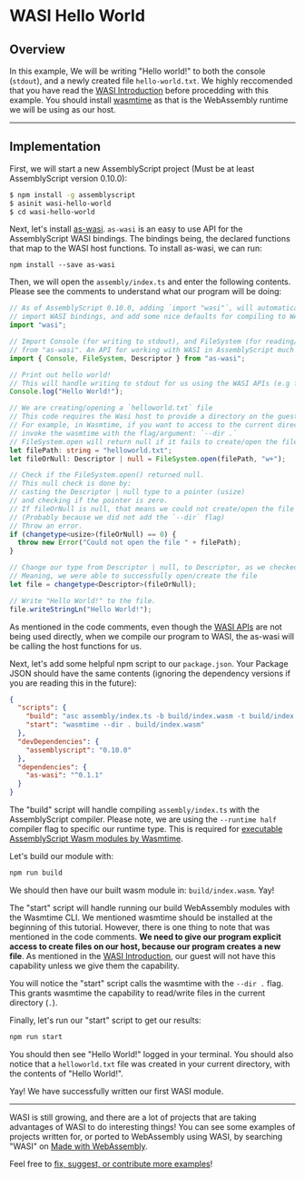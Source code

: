 # WASI Hello World

## Overview

In this example, We will be writing "Hello world!" to both the console (`stdout`), and a newly created file `hello-world.txt`. We highly reccomended that you have read the [WASI Introduction](/example-redirect?exampleName=wasi-introduction) before procedding with this example. You should install [wasmtime](https://wasmtime.dev/) as that is the WebAssembly runtime we will be using as our host.

---

## Implementation

First, we will start a new AssemblyScript project (Must be at least AssemblyScript version 0.10.0):

```bash
$ npm install -g assemblyscript
$ asinit wasi-hello-world
$ cd wasi-hello-world
```

Next, let's install [as-wasi](https://github.com/jedisct1/as-wasi). `as-wasi` is an easy to use API for the AssemblyScript WASI bindings. The bindings being, the declared functions that map to the WASI host functions. To install as-wasi, we can run:

`npm install --save as-wasi`

Then, we will open the `assembly/index.ts` and enter the following contents. Please see the comments to understand what our program will be doing:

```typescript
// As of AssemblyScript 0.10.0, adding `import "wasi"`, will automatically
// import WASI bindings, and add some nice defaults for compiling to WASI.
import "wasi";

// Import Console (for writing to stdout), and FileSystem (for reading/writing files)
// from "as-wasi". An API for working with WASI in AssemblyScript much easier.
import { Console, FileSystem, Descriptor } from "as-wasi";

// Print out hello world!
// This will handle writing to stdout for us using the WASI APIs (e.g fd_write)
Console.log("Hello World!");

// We are creating/opening a `helloworld.txt` file
// This code requires the Wasi host to provide a directory on the guest.
// For example, in Wasmtime, if you want to access to the current directory,
// invoke the wasmtime with the flag/argument: `--dir .`
// FileSystem.open will return null if it fails to create/open the file
let filePath: string = "helloworld.txt";
let fileOrNull: Descriptor | null = FileSystem.open(filePath, "w+");

// Check if the FileSystem.open() returned null.
// This null check is done by:
// casting the Descriptor | null type to a pointer (usize)
// and checking if the pointer is zero.
// If fileOrNull is null, that means we could not create/open the file
// (Probably because we did not add the `--dir` flag)
// Throw an error.
if (changetype<usize>(fileOrNull) == 0) {
  throw new Error("Could not open the file " + filePath);
}

// Change our type from Descriptor | null, to Descriptor, as we checked above.
// Meaning, we were able to successfully open/create the file
let file = changetype<Descriptor>(fileOrNull);

// Write "Hello World!" to the file.
file.writeStringLn("Hello World!");
```

As mentioned in the code comments, even though the [WASI APIs](https://github.com/WebAssembly/WASI/blob/master/phases/snapshot/docs.md) are not being used directly, when we compile our program to WASI, the as-wasi will be calling the host functions for us.

Next, let's add some helpful npm script to our `package.json`. Your Package JSON should have the same contents (ignoring the dependency versions if you are reading this in the future):

```json
{
  "scripts": {
    "build": "asc assembly/index.ts -b build/index.wasm -t build/index.wat --runtime half",
    "start": "wasmtime --dir . build/index.wasm"
  },
  "devDependencies": {
    "assemblyscript": "0.10.0"
  },
  "dependencies": {
    "as-wasi": "^0.1.1"
  }
}
```

The "build" script will handle compiling `assembly/index.ts` with the AssemblyScript compiler. Please note, we are using the `--runtime half` compiler flag to specific our runtime type. This is required for [executable AssemblyScript Wasm modules by Wasmtime](https://github.com/bytecodealliance/wasmtime/blob/master/docs/wasm-assemblyscript.md).

Let's build our module with:

```bash
npm run build
```

We should then have our built wasm module in: `build/index.wasm`. Yay!

The "start" script will handle running our build WebAssembly modules with the Wasmtime CLI. We mentioned wasmtime should be installed at the beginning of this tutorial. However, there is one thing to note that was mentioned in the code comments. **We need to give our program explicit access to create files on our host, because our program creates a new file**. As mentioned in the [WASI Introduction](/example-redirect?exampleName=wasi-introduction), our guest will not have this capability unless we give them the capability.

You will notice the "start" script calls the wasmtime with the `--dir .` flag. This grants wasmtime the capability to read/write files in the current directory (`.`).

Finally, let's run our "start" script to get our results:

```bash
npm run start
```

You should then see "Hello World!" logged in your terminal. You should also notice that a `helloworld.txt` file was created in your current directory, with the contents of "Hello World!".

Yay! We have successfully written our first WASI module.

---

WASI is still growing, and there are a lot of projects that are taking advantages of WASI to do interesting things! You can see some examples of projects written for, or ported to WebAssembly using WASI, by searching "WASI" on [Made with WebAssembly](https://madewithwebassembly.com/).

Feel free to [fix, suggest, or contribute more examples](https://github.com/torch2424/wasm-by-example)!
